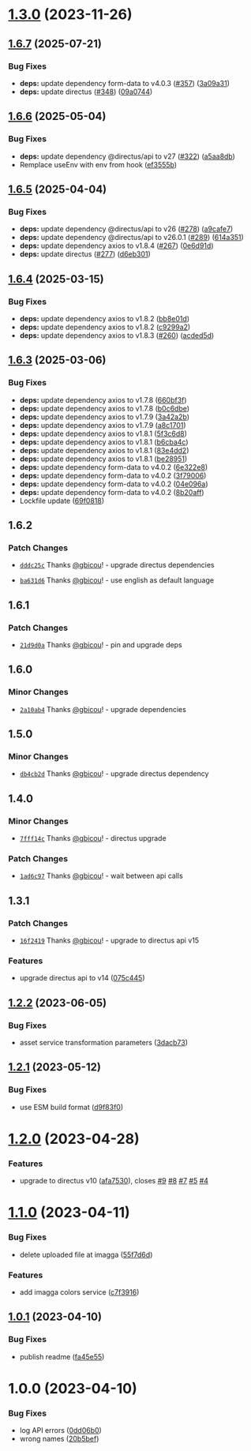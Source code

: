 # [1.3.0](https://github.com/gbicou/directus-extension-imagga/compare/v1.2.2...v1.3.0) (2023-11-26)

## [1.6.7](https://github.com/gbicou/directus-extension-imagga/compare/directus-extension-imagga-v1.6.6...directus-extension-imagga-v1.6.7) (2025-07-21)


### Bug Fixes

* **deps:** update dependency form-data to v4.0.3 ([#357](https://github.com/gbicou/directus-extension-imagga/issues/357)) ([3a09a31](https://github.com/gbicou/directus-extension-imagga/commit/3a09a319d8458d1a1c7c645e3f382f2de74de200))
* **deps:** update directus ([#348](https://github.com/gbicou/directus-extension-imagga/issues/348)) ([09a0744](https://github.com/gbicou/directus-extension-imagga/commit/09a0744ff3abd98e301605c7c58e32ce9883128d))

## [1.6.6](https://github.com/gbicou/directus-extension-imagga/compare/directus-extension-imagga-v1.6.5...directus-extension-imagga-v1.6.6) (2025-05-04)


### Bug Fixes

* **deps:** update dependency @directus/api to v27 ([#322](https://github.com/gbicou/directus-extension-imagga/issues/322)) ([a5aa8db](https://github.com/gbicou/directus-extension-imagga/commit/a5aa8dbf40be2849f190758cde5037fabd6d9ffa))
* Remplace useEnv with env from hook ([ef3555b](https://github.com/gbicou/directus-extension-imagga/commit/ef3555b5dfe1debc9be90697b2723d48149dfaf6))

## [1.6.5](https://github.com/gbicou/directus-extension-imagga/compare/directus-extension-imagga-v1.6.4...directus-extension-imagga-v1.6.5) (2025-04-04)


### Bug Fixes

* **deps:** update dependency @directus/api to v26 ([#278](https://github.com/gbicou/directus-extension-imagga/issues/278)) ([a9cafe7](https://github.com/gbicou/directus-extension-imagga/commit/a9cafe7331f0d1d1e6c8412acdafe367ca0da5e3))
* **deps:** update dependency @directus/api to v26.0.1 ([#289](https://github.com/gbicou/directus-extension-imagga/issues/289)) ([614a351](https://github.com/gbicou/directus-extension-imagga/commit/614a351177e09561b02358e25ce3dfbd52d0d3e9))
* **deps:** update dependency axios to v1.8.4 ([#267](https://github.com/gbicou/directus-extension-imagga/issues/267)) ([0e6d91d](https://github.com/gbicou/directus-extension-imagga/commit/0e6d91d52b5481d6f1905c82a6a67f74f361d48e))
* **deps:** update directus ([#277](https://github.com/gbicou/directus-extension-imagga/issues/277)) ([d6eb301](https://github.com/gbicou/directus-extension-imagga/commit/d6eb301ed1f42a8a532be3c775ec82655af8d0c6))

## [1.6.4](https://github.com/gbicou/directus-extension-imagga/compare/directus-extension-imagga-v1.6.3...directus-extension-imagga-v1.6.4) (2025-03-15)


### Bug Fixes

* **deps:** update dependency axios to v1.8.2 ([bb8e01d](https://github.com/gbicou/directus-extension-imagga/commit/bb8e01dfbac8ca4013068309890da8b5192eb6b5))
* **deps:** update dependency axios to v1.8.2 ([c9299a2](https://github.com/gbicou/directus-extension-imagga/commit/c9299a27c81cdb06eec16a5a340052508662779b))
* **deps:** update dependency axios to v1.8.3 ([#260](https://github.com/gbicou/directus-extension-imagga/issues/260)) ([acded5d](https://github.com/gbicou/directus-extension-imagga/commit/acded5d21897671d71dbd22d059b90ce787daf1b))

## [1.6.3](https://github.com/gbicou/directus-extension-imagga/compare/directus-extension-imagga-v1.6.2...directus-extension-imagga-v1.6.3) (2025-03-06)


### Bug Fixes

* **deps:** update dependency axios to v1.7.8 ([660bf3f](https://github.com/gbicou/directus-extension-imagga/commit/660bf3f8246eeba2b650909469b90e45c3c17cad))
* **deps:** update dependency axios to v1.7.8 ([b0c6dbe](https://github.com/gbicou/directus-extension-imagga/commit/b0c6dbe649e9a3b7380075460d63bd8a2ea1fb42))
* **deps:** update dependency axios to v1.7.9 ([3a42a2b](https://github.com/gbicou/directus-extension-imagga/commit/3a42a2bb676a8529b210ede65cea1b18875f7c51))
* **deps:** update dependency axios to v1.7.9 ([a8c1701](https://github.com/gbicou/directus-extension-imagga/commit/a8c1701fe05f03b9e438f1b947f2119c6d606b22))
* **deps:** update dependency axios to v1.8.1 ([5f3c6d8](https://github.com/gbicou/directus-extension-imagga/commit/5f3c6d8cd36c6cc4714ae4fcced7e4ce0306318c))
* **deps:** update dependency axios to v1.8.1 ([b6cba4c](https://github.com/gbicou/directus-extension-imagga/commit/b6cba4c0b9138419a1f76f293a4eb78b16b9d219))
* **deps:** update dependency axios to v1.8.1 ([83e4dd2](https://github.com/gbicou/directus-extension-imagga/commit/83e4dd22527e08b95c184bb0c3f446d3d761520a))
* **deps:** update dependency axios to v1.8.1 ([be28951](https://github.com/gbicou/directus-extension-imagga/commit/be28951cdd3a4dfaaa4857555c8fea26012355a8))
* **deps:** update dependency form-data to v4.0.2 ([6e322e8](https://github.com/gbicou/directus-extension-imagga/commit/6e322e80e23652ef5d8dcc2169f77cc5440173db))
* **deps:** update dependency form-data to v4.0.2 ([3f79006](https://github.com/gbicou/directus-extension-imagga/commit/3f790064f45db5e20954b3db25984549c2e4a066))
* **deps:** update dependency form-data to v4.0.2 ([04e096a](https://github.com/gbicou/directus-extension-imagga/commit/04e096a6cdc962d4a23c80ee9b56c8bc2e73876e))
* **deps:** update dependency form-data to v4.0.2 ([8b20aff](https://github.com/gbicou/directus-extension-imagga/commit/8b20aff25d12a6532dfe0d2c48d50eace33e5ac3))
* Lockfile update ([69f0818](https://github.com/gbicou/directus-extension-imagga/commit/69f08185e6ab3fa1f922dbb61588644a315fbe13))

## 1.6.2

### Patch Changes

- [`dddc25c`](https://github.com/gbicou/directus-extension-imagga/commit/dddc25c1f5baa1e04e11e9508ed7441f80b1eed9) Thanks [@gbicou](https://github.com/gbicou)! - upgrade directus dependencies

- [`ba631d6`](https://github.com/gbicou/directus-extension-imagga/commit/ba631d6c376338ebabd302e81820099d7696daad) Thanks [@gbicou](https://github.com/gbicou)! - use english as default language

## 1.6.1

### Patch Changes

- [`21d9d0a`](https://github.com/gbicou/directus-extension-imagga/commit/21d9d0aca30e976a63fc608ecd1fc6ca127baf38) Thanks [@gbicou](https://github.com/gbicou)! - pin and upgrade deps

## 1.6.0

### Minor Changes

- [`2a10ab4`](https://github.com/gbicou/directus-extension-imagga/commit/2a10ab48837568a6bf27cfc51d42cfa5b352b63e) Thanks [@gbicou](https://github.com/gbicou)! - upgrade dependencies

## 1.5.0

### Minor Changes

- [`db4cb2d`](https://github.com/gbicou/directus-extension-imagga/commit/db4cb2d398cd306d91ad49aab83716c1b3aecc1d) Thanks [@gbicou](https://github.com/gbicou)! - upgrade directus dependency

## 1.4.0

### Minor Changes

- [`7fff14c`](https://github.com/gbicou/directus-extension-imagga/commit/7fff14cd2c6122e786b3c9ea2c05444cb8ead717) Thanks [@gbicou](https://github.com/gbicou)! - directus upgrade

### Patch Changes

- [`1ad6c97`](https://github.com/gbicou/directus-extension-imagga/commit/1ad6c9738bb5e44aad0fbf4d5edc2e0e9105b126) Thanks [@gbicou](https://github.com/gbicou)! - wait between api calls

## 1.3.1

### Patch Changes

- [`16f2419`](https://github.com/gbicou/directus-extension-imagga/commit/16f2419a1220e4042957a621a2684ce70952526d) Thanks [@gbicou](https://github.com/gbicou)! - upgrade to directus api v15

### Features

- upgrade directus api to v14 ([075c445](https://github.com/gbicou/directus-extension-imagga/commit/075c44585ebc57f7811c91ec9a6b0c8089abf146))

## [1.2.2](https://github.com/gbicou/directus-extension-imagga/compare/v1.2.1...v1.2.2) (2023-06-05)

### Bug Fixes

- asset service transformation parameters ([3dacb73](https://github.com/gbicou/directus-extension-imagga/commit/3dacb73cc000bd7e23ee99af38dbee37638167bf))

## [1.2.1](https://github.com/gbicou/directus-extension-imagga/compare/v1.2.0...v1.2.1) (2023-05-12)

### Bug Fixes

- use ESM build format ([d9f83f0](https://github.com/gbicou/directus-extension-imagga/commit/d9f83f0a9a66d6da04110b93418915b4f7c4c4d1))

# [1.2.0](https://github.com/gbicou/directus-extension-imagga/compare/v1.1.0...v1.2.0) (2023-04-28)

### Features

- upgrade to directus v10 ([afa7530](https://github.com/gbicou/directus-extension-imagga/commit/afa75306b16ed960825c9a2ceafae8d5eb095841)), closes [#9](https://github.com/gbicou/directus-extension-imagga/issues/9) [#8](https://github.com/gbicou/directus-extension-imagga/issues/8) [#7](https://github.com/gbicou/directus-extension-imagga/issues/7) [#5](https://github.com/gbicou/directus-extension-imagga/issues/5) [#4](https://github.com/gbicou/directus-extension-imagga/issues/4)

# [1.1.0](https://github.com/gbicou/directus-extension-imagga/compare/v1.0.1...v1.1.0) (2023-04-11)

### Bug Fixes

- delete uploaded file at imagga ([55f7d6d](https://github.com/gbicou/directus-extension-imagga/commit/55f7d6d62f9c3f8a8b4882ec571a134487ca82a2))

### Features

- add imagga colors service ([c7f3916](https://github.com/gbicou/directus-extension-imagga/commit/c7f3916d63fd398552226b72cdd10dc485644261))

## [1.0.1](https://github.com/gbicou/directus-extension-imagga/compare/v1.0.0...v1.0.1) (2023-04-10)

### Bug Fixes

- publish readme ([fa45e55](https://github.com/gbicou/directus-extension-imagga/commit/fa45e55dbb770c4db79cc5334fb2eca8a5ab7e69))

# 1.0.0 (2023-04-10)

### Bug Fixes

- log API errors ([0dd06b0](https://github.com/gbicou/directus-extension-imagga/commit/0dd06b0a3b6d087d9a693064989f0881b99e3506))
- wrong names ([20b5bef](https://github.com/gbicou/directus-extension-imagga/commit/20b5beff072d470429ee437914257f8c8267c1a1))
